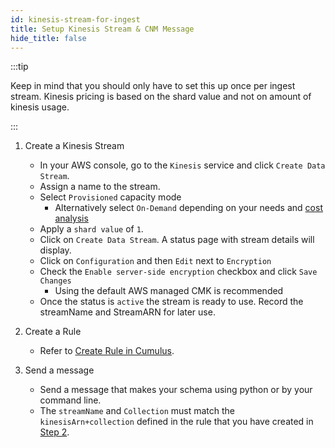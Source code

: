 ```yaml
---
id: kinesis-stream-for-ingest
title: Setup Kinesis Stream & CNM Message
hide_title: false
---
```


:::tip

Keep in mind that you should only have to set this up once per ingest stream. Kinesis pricing is based on the shard value and not on amount of kinesis usage.

:::

1. Create a Kinesis Stream

    - In your AWS console, go to the `Kinesis` service and click `Create Data Stream`.
    - Assign a name to the stream.
    - Select `Provisioned` capacity mode
        - Alternatively select `On-Demand` depending on your needs and [cost analysis](https://aws.amazon.com/kinesis/data-streams/pricing/)
    - Apply a `shard value` of `1`.
    - Click on `Create Data Stream`. A status page with stream details will display.
    - Click on `Configuration` and then `Edit` next to `Encryption`
    - Check the `Enable server-side encryption` checkbox and click `Save Changes`
        - Using the default AWS managed CMK is recommended
    - Once the status is `active` the stream is ready to use. Record the streamName and StreamARN for later use.

2. Create a Rule

    - Refer to [Create Rule in Cumulus](../operator-docs/create-rule-in-cumulus).

3. Send a message

    - Send a message that makes your schema using python or by your command line.
    - The `streamName` and `Collection` must match the `kinesisArn+collection` defined in the rule that you have created in [Step 2](../operator-docs/create-rule-in-cumulus).
